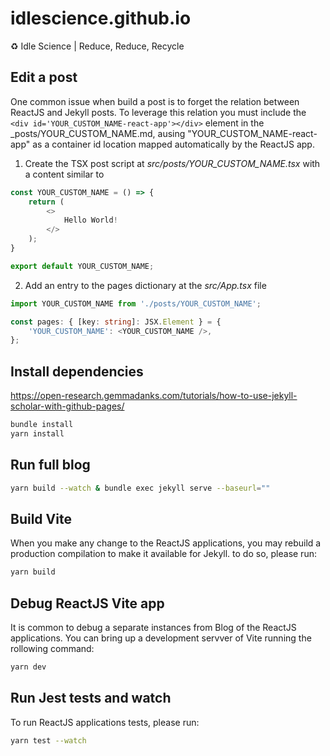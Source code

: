 # idlescience.github.io
♻️ Idle Science | Reduce, Reduce, Recycle

## Edit a post
One common issue when build a post is to forget the relation between ReactJS and Jekyll posts. To leverage this relation you must include the ```<div id='YOUR_CUSTOM_NAME-react-app'></div>``` element in the _posts/YOUR_CUSTOM_NAME.md, ausing "YOUR_CUSTOM_NAME-react-app" as a container id location mapped automatically by the ReactJS app.

1) Create the TSX post script at *src/posts/YOUR_CUSTOM_NAME.tsx* with a content similar to
```typescript
const YOUR_CUSTOM_NAME = () => {
    return (
        <>
            Hello World!
        </>
    );
}

export default YOUR_CUSTOM_NAME;
```

2) Add an entry to the pages dictionary at the *src/App.tsx* file
```typescript
import YOUR_CUSTOM_NAME from './posts/YOUR_CUSTOM_NAME';

const pages: { [key: string]: JSX.Element } = {
    'YOUR_CUSTOM_NAME': <YOUR_CUSTOM_NAME />,
};
```

## Install dependencies

https://open-research.gemmadanks.com/tutorials/how-to-use-jekyll-scholar-with-github-pages/

```bash
bundle install
yarn install
```

## Run full blog
```bash
yarn build --watch & bundle exec jekyll serve --baseurl=""
```

## Build Vite
When you make any change to the ReactJS applications, you may rebuild a production compilation to make it available for Jekyll. to do so, please run:
```bash
yarn build
```

## Debug ReactJS Vite app
It is common to debug a separate instances from Blog of the ReactJS applications. You can bring up a development servver of Vite running the rollowing command:
```bash
yarn dev
```

## Run Jest tests and watch
To run ReactJS applications tests, please run:
```bash
yarn test --watch
```
